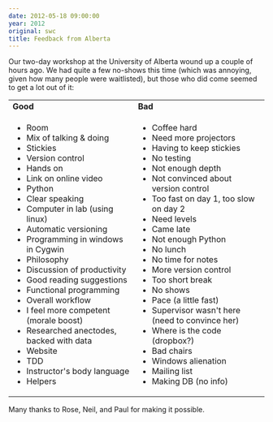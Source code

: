 ```yaml
---
date: 2012-05-18 09:00:00
year: 2012
original: swc
title: Feedback from Alberta
---
```

<p>Our two-day workshop at the University of Alberta wound up a couple of hours ago.  We had quite a few no-shows this time (which was annoying, given how many people were waitlisted), but those who did come seemed to get a lot out of it:</p>
<table>
<tr>
<td><strong>Good</strong></td>
<td><strong>Bad</strong></td>
</tr>
<tr>
<td valign="top">
<ul>
<li>Room</li>
<li>Mix of talking &amp; doing</li>
<li>Stickies</li>
<li>Version control</li>
<li>Hands on</li>
<li>Link on online video</li>
<li>Python</li>
<li>Clear speaking</li>
<li>Computer in lab (using linux)</li>
<li>Automatic versioning</li>
<li>Programming in windows in Cygwin</li>
<li>Philosophy</li>
<li>Discussion of productivity</li>
<li>Good reading suggestions</li>
<li>Functional programming</li>
<li>Overall workflow</li>
<li>I feel more competent (morale boost)</li>
<li>Researched anectodes, backed with data</li>
<li>Website</li>
<li>TDD</li>
<li>Instructor's body language</li>
<li>Helpers</li>
</ul>
</td>
<td valign="top">
<ul>
<li>Coffee hard</li>
<li>Need more projectors</li>
<li>Having to keep stickies</li>
<li>No testing</li>
<li>Not enough depth</li>
<li>Not convinced about version control</li>
<li>Too fast on day 1, too slow on day 2</li>
<li>Need levels</li>
<li>Came late</li>
<li>Not enough Python</li>
<li>No lunch</li>
<li>No time for notes</li>
<li>More version control</li>
<li>Too short break</li>
<li>No shows</li>
<li>Pace (a little fast)</li>
<li>Supervisor wasn't here (need to convince her)</li>
<li>Where is the code (dropbox?)</li>
<li>Bad chairs</li>
<li>Windows alienation</li>
<li>Mailing list</li>
<li>Making DB (no info)</li>
</ul>
</td>
</tr>
</table>
<p>Many thanks to Rose, Neil, and Paul for making it possible.</p>

